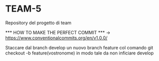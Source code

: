 # TEAM-5
Repository del progetto di team

*** HOW TO MAKE THE PERFECT COMMIT *** -> https://www.conventionalcommits.org/en/v1.0.0/

Staccare dal branch develop un nuovo branch feature col comando git checkout -b feature(vostronome) in modo tale da non inficiare develop